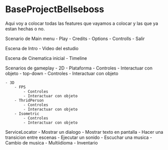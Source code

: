 # BaseProjectBellseboss

Aqui voy a colocar todas las features que vayamos a colocar y las que ya estan hechas o no.


Scenario de Main menu
	- Play
	- Credits
	- Options
	- Controlls
	- Salir
	
Escena de Intro
	- Video del estudio
	
Escena de Cinematica inicial
	- Timeline
	
Scenarios de gameplay
	- 2D
		- Plataforma
			- Controles
			- Interactuar con objeto
		- top-down
			- Controles
			- Interactuar con objeto
		
	- 3D
		- FPS
			- Controles
			- Interactuar con objeto
		- ThridPerson
			- Controles
			- Interactuar con objeto
		- Isometric
			- Controles
			- Interactuar con objeto
		
	

	
ServiceLocator
	- Mostrar un dialogo
	- Mostrar texto en pantalla
	- Hacer una transicion entre escenas
	- Ejecutar un sonido
	- Escuchar una musica
	- Cambio de musica
	- Multiidioma
	- Inventario